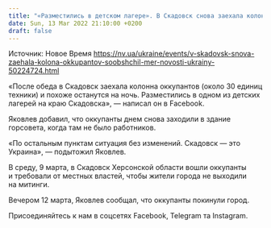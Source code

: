 ```yaml
---
title: "«Разместились в детском лагере». В Скадовск снова заехала колона оккупантов — мэр"
date: Sun, 13 Mar 2022 21:10:00 +0200
draft: false
---
```

Источник: Новое Время https://nv.ua/ukraine/events/v-skadovsk-snova-zaehala-kolona-okkupantov-soobshchil-mer-novosti-ukrainy-50224724.html


«После обеда в Скадовск заехала колонна оккупантов (около 30 единиц техники) и похоже останутся на ночь. Разместились в одном из детских лагерей на краю Скадовска», — написал он в Facebook.

Яковлев добавил, что оккупанты днем снова заходили в здание горсовета, когда там не было работников. 

«По остальным пунктам ситуация без изменений. Скадовск — это Украина», — подытожил Яковлев.

В среду, 9 марта, в Скадовск Херсонской области вошли оккупанты и требовали от местных властей, чтобы жители города не выходили на митинги.

Вечером 12 марта, Яковлев сообщал, что оккупанты покинули город.

Присоединяйтесь к нам в соцсетях Facebook, Telegram та Instagram.

